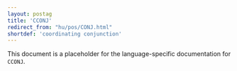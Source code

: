 ```yaml
---
layout: postag
title: 'CCONJ'
redirect_from: "hu/pos/CONJ.html"
shortdef: 'coordinating conjunction'
---
```


This document is a placeholder for the language-specific documentation
for `CCONJ`.
